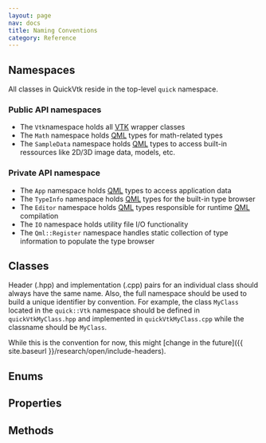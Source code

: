 ```yaml
---
layout: page
nav: docs
title: Naming Conventions
category: Reference
---
```


## Namespaces

All classes in QuickVtk reside in the top-level `quick` namespace.

### Public API namespaces
- The `Vtk`namespace holds all [VTK](https://vtk.org/) wrapper classes
- The `Math` namespace holds [QML](https://doc.qt.io/qt-5/qtqml-index.html) types for math-related types
- The `SampleData` namespace holds [QML](https://doc.qt.io/qt-5/qtqml-index.html) types to access built-in ressources like 2D/3D image data, models, etc.

### Private API namespace
- The `App` namespace holds [QML](https://doc.qt.io/qt-5/qtqml-index.html) types to access application data
- The `TypeInfo` namespace holds [QML](https://doc.qt.io/qt-5/qtqml-index.html) types for the built-in type browser
- The `Editor` namespace holds [QML](https://doc.qt.io/qt-5/qtqml-index.html) types responsible for runtime [QML](https://doc.qt.io/qt-5/qtqml-index.html) compilation
- The `IO` namespace holds utility file I/O functionality
- The `Qml::Register` namespace handles static collection of type information to populate the type browser

## Classes
Header (.hpp) and implementation (.cpp) pairs for an individual class should always have the same name. Also, the full namespace should be used to build a unique identifier by convention. For example, the class `MyClass` located in the `quick::Vtk` namespace should be defined in `quickVtkMyClass.hpp` and implemented in `quickVtkMyClass.cpp` while the classname should be `MyClass`.

While this is the convention for now, this might [change in the future]({{ site.baseurl }}/research/open/include-headers).

## Enums

## Properties

## Methods
